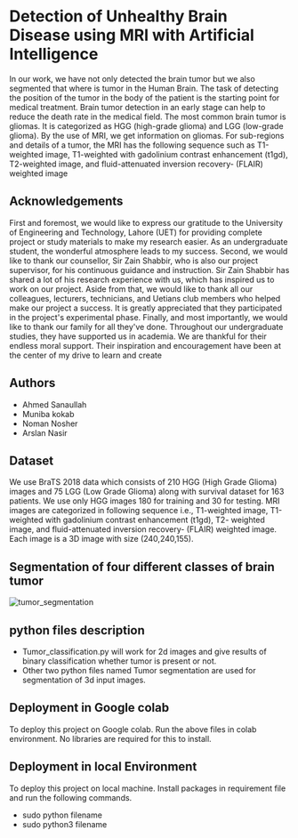 
# Detection of Unhealthy Brain Disease using MRI with Artificial Intelligence

In our work, we have not only detected the brain tumor but we also segmented that
where is tumor in the Human Brain. The task of detecting the position of the tumor in the body
of the patient is the starting point for medical treatment. Brain tumor detection in an early stage
can help to reduce the death rate in the medical field. The most common brain tumor is gliomas.
It is categorized as HGG (high-grade glioma) and LGG (low-grade glioma). By the use of MRI,
we get information on gliomas. For sub-regions and details of a tumor, the MRI has the
following sequence such as T1-weighted image, T1-weighted with gadolinium contrast
enhancement (t1gd), T2-weighted image, and fluid-attenuated inversion recovery- (FLAIR)
weighted image
## Acknowledgements

 First and foremost, we would like to express our gratitude to the University of Engineering and Technology, Lahore (UET) for providing complete project or study materials to make my research easier. As an undergraduate student, the wonderful atmosphere leads to my success. Second, we would like to thank our counsellor, Sir Zain Shabbir, who is also our project supervisor, for his continuous guidance and instruction. Sir Zain Shabbir has shared a lot of his research experience with us, which has inspired us to work on our project. Aside from that, we would like to thank all our colleagues, lecturers, technicians, and Uetians club members who helped make our project a success. It is greatly appreciated that they participated in the project's experimental phase. Finally, and most importantly, we would like to thank our family for all they've done. Throughout our undergraduate studies, they have supported us   in academia. We are thankful for their endless moral support. Their inspiration and encouragement have been at the center of my drive to learn and create
  
  
## Authors

- Ahmed Sanaullah
- Muniba kokab
- Noman Nosher
- Arslan Nasir
## Dataset 
We use BraTS 2018 data which consists of 210 HGG (High Grade Glioma) images and 75 
LGG (Low Grade Glioma) along with survival dataset for 163 patients. We use only HGG 
images 180 for training and 30 for testing. MRI images are categorized in following sequence 
i.e., T1-weighted image, T1-weighted with gadolinium contrast enhancement (t1gd), T2-
weighted image, and fluid-attenuated inversion recovery- (FLAIR) weighted image. Each 
image is a 3D image with size (240,240,155).

## Segmentation of four different classes of brain tumor
![tumor_segmentation](https://user-images.githubusercontent.com/87497905/131783353-07d29f4e-f2e0-4043-a2c0-6063f072b749.jpg)
## python files description
- Tumor_classification.py will work for 2d images and give results of binary classification whether tumor is present or not.
- Other two python files named Tumor segmentation are used for segmentation of 3d input images.


  
## Deployment in Google colab

To deploy this project on Google colab.
Run the above files in colab environment. No libraries are required for this to install. 

## Deployment in local Environment

To deploy this project on local machine. Install packages in requirement file and run the following commands.
- sudo python filename
- sudo python3 filename
